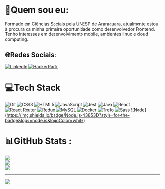# 💫Quem sou eu:
Formado em Ciências Sociais pela UNESP de Araraquara, atualmente estou à procura da minha primeira oportunidade como desenvolvedor Frontend. Tenho interesses em desenvolvimento mobile, ambientes linux e cloud computing.

## 🌐Redes Sociais:
[![LinkedIn](https://img.shields.io/badge/linkedin-%230077B5.svg?style=for-the-badge&logo=linkedin&logoColor=white)](https://www.linkedin.com/in/augusto-moreira-magalhaes/)
[![HackerRank](https://img.shields.io/badge/-Hackerrank-2EC866?style=for-the-badge&logo=HackerRank&logoColor=white)](https://www.hackerrank.com/augustommg)

# 💻Tech Stack
![Git](https://img.shields.io/badge/Git-E34F26?style=for-the-badge&logo=git&logoColor=white) ![CSS3](https://img.shields.io/badge/css3-%231572B6.svg?style=for-the-badge&logo=css3&logoColor=white) ![HTML5](https://img.shields.io/badge/html5-%23E34F26.svg?style=for-the-badge&logo=html5&logoColor=white) ![JavaScript](https://img.shields.io/badge/JavaScript-F7DF1E?style=for-the-badge&logo=javascript&logoColor=black) ![Jest](https://img.shields.io/badge/Jest-C21325?style=for-the-badge&logo=jest&logoColor=white) ![Java](https://img.shields.io/badge/java-%23ED8B00.svg?style=for-the-badge&logo=java&logoColor=white) ![React](https://img.shields.io/badge/react-%2320232a.svg?style=for-the-badge&logo=react&logoColor=%2361DAFB) ![React Router](https://img.shields.io/badge/React_Router-CA4245?style=for-the-badge&logo=react-router&logoColor=white) ![Redux](https://img.shields.io/badge/redux-%23593d88.svg?style=for-the-badge&logo=redux&logoColor=white) ![MySQL](https://img.shields.io/badge/mysql-%2300f.svg?style=for-the-badge&logo=mysql&logoColor=white) ![Docker](https://img.shields.io/badge/docker-%230db7ed.svg?style=for-the-badge&logo=docker&logoColor=white) ![Trello](https://img.shields.io/badge/Trello-%23026AA7.svg?style=for-the-badge&logo=Trello&logoColor=white) ![Sass](https://img.shields.io/badge/Sass-CC6699?style=for-the-badge&logo=sass&logoColor=white) ![Node] (https://img.shields.io/badge/Node.js-43853D?style=for-the-badge&logo=node.js&logoColor=white)
# 📊GitHub Stats :
![](https://github-readme-stats.vercel.app/api?username=AugustoMagalhaes&theme=dark&hide_border=false&include_all_commits=true&count_private=true)<br/>
![](https://github-readme-streak-stats.herokuapp.com/?user=AugustoMagalhaes&theme=dark&hide_border=false)<br/>
![](https://github-readme-stats.vercel.app/api/top-langs/?username=AugustoMagalhaes&theme=dark&hide_border=false&include_all_commits=true&count_private=true&layout=compact)

---
[![](https://visitcount.itsvg.in/api?id=AugustoMagalhaes&icon=1&color=3)](https://visitcount.itsvg.in)
